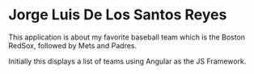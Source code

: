 # Jorge Luis De Los Santos Reyes

This application is about my favorite baseball team which is the Boston RedSox, followed by Mets and Padres.

Initially this displays a list of teams using Angular as the JS Framework.
